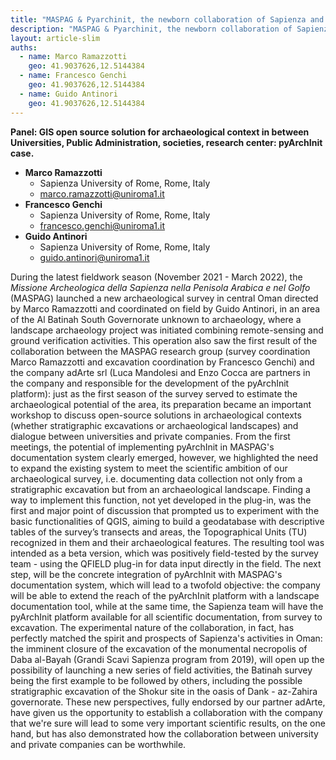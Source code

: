 ```yaml
---
title: "MASPAG & Pyarchinit, the newborn collaboration of Sapienza and AdArte in the Sultanate of Oman"
description: "MASPAG & Pyarchinit, the newborn collaboration of Sapienza and AdArte in the Sultanate of Oman"
layout: article-slim
auths:
  - name: Marco Ramazzotti
    geo: 41.9037626,12.5144384
  - name: Francesco Genchi
    geo: 41.9037626,12.5144384
  - name: Guido Antinori
    geo: 41.9037626,12.5144384
---
```


**Panel: GIS open source solution for archaeological context in between Universities, Public Administration, societies, research center: pyArchInit case.**

- **Marco Ramazzotti**
  - Sapienza University of Rome, Rome, Italy
  - [marco.ramazzotti@uniroma1.it](mailto:marco.ramazzotti@uniroma1.it)
- **Francesco Genchi**
  - Sapienza University of Rome, Rome, Italy
  - [francesco.genchi@uniroma1.it](mailto:francesco.genchi@uniroma1.it)
- **Guido Antinori**
  - Sapienza University of Rome, Rome, Italy
  - [guido.antinori@uniroma1.it](mailto:guido.antinori@uniroma1.it)


During the latest fieldwork season (November 2021 - March 2022), the 
_Missione Archeologica della Sapienza nella Penisola Arabica e nel Golfo_ (MASPAG) 
launched a new archaeological survey in central Oman directed by Marco Ramazzotti and 
coordinated on field by Guido Antinori, in an area of the Al Batinah South Governorate 
unknown to archaeology, where a landscape archaeology project was initiated combining 
remote-sensing and ground verification activities. This operation also saw the first 
result of the collaboration between the MASPAG research group 
(survey coordination Marco Ramazzotti and excavation coordination by Francesco Genchi) and the 
company adArte srl (Luca Mandolesi and Enzo Cocca are partners in the company and responsible 
for the development of the pyArchInit platform): just as the first season of the survey served 
to estimate the archaeological potential of the area, its preparation became an important 
workshop to discuss open-source solutions in archaeological contexts (whether stratigraphic 
excavations or archaeological landscapes) and dialogue between universities and private companies. 
From the first meetings, the potential of implementing pyArchInit in MASPAG's documentation 
system clearly emerged, however, we highlighted the need to expand the existing system 
to meet the scientific ambition of our archaeological survey, i.e. documenting data collection 
not only from a stratigraphic excavation but from an archaeological landscape. 
Finding a way to implement this function, not yet developed in the plug-in, was the 
first and major point of discussion that prompted us to experiment with the basic 
functionalities of QGIS, aiming to build a geodatabase with descriptive tables of the 
survey’s transects and areas, the Topographical Units (TU) recognized in them and their 
archaeological features. The resulting tool was intended as a beta version, which was positively 
field-tested by the survey team - using the QFIELD plug-in for data input directly in the field. 
The next step, will be the concrete integration of pyArchInit with MASPAG's documentation system, which 
will lead to a twofold objective: the company will be able to extend the reach of the pyArchInit 
platform with a landscape documentation tool, while at the same time, the Sapienza team will have 
the pyArchInit platform available for all scientific documentation, from survey to excavation. 
The experimental nature of the collaboration, in fact, has perfectly matched the spirit and prospects 
of Sapienza's activities in Oman: the imminent closure of the excavation of the monumental 
necropolis of Daba al-Bayah (Grandi Scavi Sapienza program from 2019), will open up the possibility 
of launching a new series of field activities, the Batinah survey being the first example to be 
followed by others, including the possible stratigraphic excavation of the Shokur site in the oasis of 
Dank - az-Zahira governorate. These new perspectives, fully endorsed by our partner adArte, have given 
us the opportunity to establish a collaboration with the company that we're sure will lead to some very 
important scientific results, on the one hand, but has also demonstrated how the collaboration 
between university and private companies can be worthwhile.
